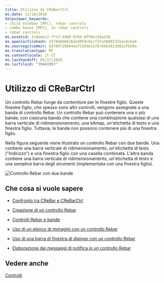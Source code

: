 ```yaml
---
title: Utilizzo di CReBarCtrl
ms.date: 11/19/2018
helpviewer_keywords:
- child windows [MFC], rebar controls
- combo boxes [MFC], in rebar controls
- rebar controls
ms.assetid: 2c0aeec2-ffc3-44b8-97b5-0f56e116a338
ms.openlocfilehash: 2578ddbb626da4959c81cf37a38082315ec8c6a0
ms.sourcegitcommit: 63784729604aaf526de21f6c6b62813882af930a
ms.translationtype: MT
ms.contentlocale: it-IT
ms.lasthandoff: 03/17/2020
ms.locfileid: "79441957"
---
```

# <a name="using-crebarctrl"></a>Utilizzo di CReBarCtrl

Un controllo Rebar funge da contenitore per le finestre figlio. Queste finestre figlio, che spesso sono altri controlli, vengono assegnate a una banda di controllo Rebar. Un controllo Rebar può contenere una o più bande, con ciascuna banda che contiene una combinazione qualsiasi di una barra verticale di ridimensionamento, una bitmap, un'etichetta di testo e una finestra figlio. Tuttavia, le bande non possono contenere più di una finestra figlio.

Nella figura seguente viene illustrato un controllo Rebar con due bande. Una contiene una barra verticale di ridimensionamento, un'etichetta di testo ("Indirizzo") e una finestra figlio con una casella combinata. L'altra banda contiene una barra verticale di ridimensionamento, un'etichetta di testo e una semplice barra degli strumenti (implementata con una finestra figlio).

![Controllo Rebar con due bande](../mfc/media/vc4ruz1.gif "Controllo rebar con due bande")

## <a name="what-do-you-want-to-know-more-about"></a>Che cosa si vuole sapere

- [Confronto tra CReBar e CReBarCtrl](../mfc/crebar-vs-crebarctrl.md)

- [Creazione di un controllo Rebar](../mfc/creating-a-rebar-control.md)

- [Controlli Rebar e bande](../mfc/rebar-controls-and-bands.md)

- [Uso di un elenco di immagini con un controllo Rebar](../mfc/using-an-image-list-with-a-rebar-control.md)

- [Uso di una barra di finestra di dialogo con un controllo Rebar](../mfc/using-a-dialog-bar-with-a-rebar-control.md)

- [Elaborazione dei messaggi di notifica in un controllo Rebar](../mfc/processing-notification-messages-in-a-rebar-control.md)

## <a name="see-also"></a>Vedere anche

[Controlli](../mfc/controls-mfc.md)
